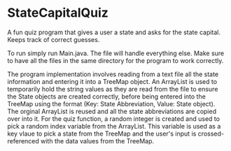 # StateCapitalQuiz
A fun quiz program that gives a user a state and asks for the state capital. Keeps track of correct guesses. 

To run simply run Main.java. The file will handle everything else. Make sure to have all the files in the same directory for the program to work correctly. 

The program implementation involves reading from a text file all the state information and entering it into a TreeMap object. 
An ArrayList is used to temporarily hold the string values as they are read from the file to ensure the State objects are created correctly, before being entered into the TreeMap using the format (Key: State Abbreviation, Value: State object). 
The orginal ArrayList is reused and all the state abbreviations are copied over into it. For the quiz function, a random integer is created and used to pick a random index variable from the ArrayList. This variable is used as a key vlaue to pick a state from
the TreeMap and the user's input is crossed-referenced with the data values from the TreeMap. 
